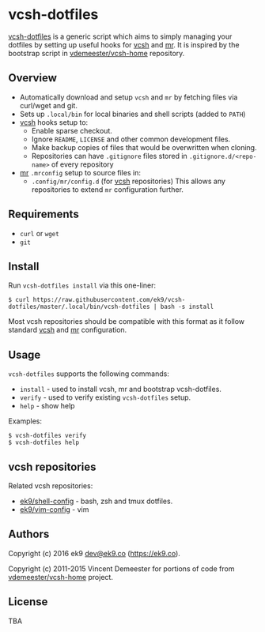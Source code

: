 vcsh-dotfiles
=============

[vcsh-dotfiles][0] is a generic script which aims to simply managing your
dotfiles by setting up useful hooks for [vcsh][1] and [mr][2]. It is inspired
by the bootstrap script in [vdemeester/vcsh-home][3] repository.

## Overview

- Automatically download and setup `vcsh` and `mr` by fetching files via
  curl/wget and git.
- Sets up `.local/bin` for local binaries and shell scripts (added to `PATH`)
- [vcsh][1] hooks setup to:
    - Enable sparse checkout.
    - Ignore `README`, `LICENSE` and other common development files.
    - Make backup copies of files that would be overwritten when cloning.
    - Repositories can have `.gitignore` files stored
      in `.gitignore.d/<repo-name>` of every repository
- [mr][2] `.mrconfig` setup to source files in:
    - `.config/mr/config.d` (for [vcsh][1] repositories)
  This allows any repositories to extend `mr` configuration further.

## Requirements

- `curl` or `wget`
- `git`

## Install

Run `vcsh-dotfiles install` via this one-liner:

    $ curl https://raw.githubusercontent.com/ek9/vcsh-dotfiles/master/.local/bin/vcsh-dotfiles | bash -s install

Most vcsh repositories should be compatible with this format as it follow
standard [vcsh][1] and [mr][2] configuration.

## Usage

`vcsh-dotfiles` supports the following commands:

- `install` - used to install vcsh, mr and bootstrap vcsh-dotfiles.
- `verify` - used to verify existing `vcsh-dotfiles` setup.
- `help` - show help

Examples:

    $ vcsh-dotfiles verify
    $ vcsh-dotfiles help

## vcsh repositories

Related vcsh repositories:

- [ek9/shell-config][10] - bash, zsh and tmux dotfiles.
- [ek9/vim-config][11] - vim

## Authors

Copyright (c) 2016 ek9 <dev@ek9.co> (https://ek9.co).

Copyright (c) 2011-2015 Vincent Demeester for portions of code from
[vdemeester/vcsh-home][3] project.

## License

TBA

[0]: https://github.com/ek9/vcsh-dotfiles
[1]: https://github.com/RichiH/vcsh
[2]: https://github.com/joeyh/myrepos
[3]: https://github.com/vdemeester/vcsh-home
[10]: https://github.com/ek9/shell-config
[11]: https://github.com/ek9/vim-config
